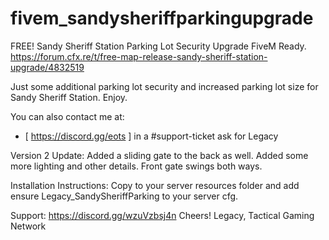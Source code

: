 # fivem_sandysheriffparkingupgrade

FREE! Sandy Sheriff Station Parking Lot Security Upgrade
FiveM Ready. https://forum.cfx.re/t/free-map-release-sandy-sheriff-station-upgrade/4832519

Just some additional parking lot security and increased parking lot size for Sandy Sheriff Station. Enjoy.

You can also contact me at:
- [ https://discord.gg/eots ] in a #support-ticket ask for Legacy

Version 2 Update: Added a sliding gate to the back as well. Added some more lighting and other details. Front gate swings both ways.

Installation Instructions:
Copy to your server resources folder and add ensure Legacy_SandySheriffParking to your server cfg.

Support: https://discord.gg/wzuVzbsj4n
Cheers! Legacy, Tactical Gaming Network


